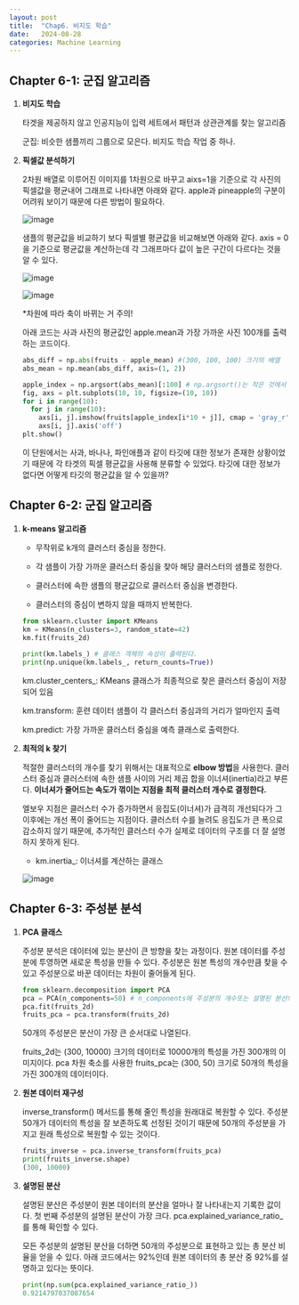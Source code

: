 ```yaml
---
layout: post
title:  "Chap6. 비지도 학습"
date:   2024-08-28
categories: Machine Learning
---
```


## Chapter 6-1: 군집 알고리즘

1. **비지도 학습**

   타겟을 제공하지 않고 인공지능이 입력 세트에서 패턴과 상관관계를 찾는 알고리즘

   군집: 비슷한 샘플끼리 그룹으로 모은다. 비지도 학습 작업 중 하나. 

2. **픽셀값 분석하기**

   2차원 배열로 이루어진 이미지를 1차원으로 바꾸고 aixs=1을 기준으로 각 사진의 픽셀값을 평균내어 그래프로 나타내면 아래와 같다. apple과 pineapple의 구분이 어려워 보이기 때문에 다른 방법이 필요하다.

   ![image](https://github.com/user-attachments/assets/8b9b3b04-dfcb-4463-9fef-7807469fd7bd)

   샘플의 평균값을 비교하기 보다 픽셀별 평균값을 비교해보면 아래와 같다. axis = 0을 기준으로 평균값을 계산하는데 각 그래프마다 값이 높은 구간이 다르다는 것을 알 수 있다.

   ![image](https://github.com/user-attachments/assets/351cd12e-00c2-455a-b50e-a813e917cfa4)

   ![image](https://github.com/user-attachments/assets/8c0fd99a-e1fa-49ab-b566-e64de90bc28f)

   *차원에 따라 축이 바뀌는 거 주의!

   아래 코드는 사과 사진의 평균값인 apple.mean과 가장 가까운 사진 100개를 출력하는 코드이다. 

    ```python
    abs_diff = np.abs(fruits - apple_mean) #(300, 100, 100) 크기의 배열
    abs_mean = np.mean(abs_diff, axis=(1, 2))
    
    apple_index = np.argsort(abs_mean)[:100] # np.argsort()는 작은 것에서 큰 순서대로 나열한 abs_mean배열의 인덱스를 반환한다. 
    fig, axs = plt.subplots(10, 10, figsize=(10, 10))
    for i in range(10):
      for j in range(10):
        axs[i, j].imshow(fruits[apple_index[i*10 + j]], cmap = 'gray_r')
        axs[i, j].axis('off')
    plt.show()
    ```

   이 단원에서는 사과, 바나나, 파인애플과 같이 타깃에 대한 정보가 존재한 상황이었기 때문에 각 타겟의 픽셀 평균값을 사용해 분류할 수 있었다. 타깃에 대한 정보가 없다면 어떻게 타깃의 평균값을 알 수 있을까?

## Chapter 6-2: 군집 알고리즘

1. **k-means 알고리즘**

   * 무작위로 k개의 클러스터 중심을 정한다.
  
   * 각 샘플이 가장 가까운 클러스터 중심을 찾아 해당 클러스터의 샘플로 정한다.
  
   * 클러스터에 속한 샘플의 평균값으로 클러스터 중심을 변경한다.
  
   * 클러스터의 중심이 변하지 않을 때까지 반복한다.

    ```python
   from sklearn.cluster import KMeans
   km = KMeans(n_clusters=3, random_state=42)
   km.fit(fruits_2d)
  
   print(km.labels_) # 클래스 객체의 속성이 출력된다.
   print(np.unique(km.labels_, return_counts=True))
   ```

    km.cluster_centers_: KMeans 클래스가 최종적으로 찾은 클러스터 중심이 저장되어 있음

    km.transform: 훈련 데이터 샘플이 각 클러스터 중심과의 거리가 얼마인지 출력

    km.predict: 가장 가까운 클러스터 중심을 예측 클래스로 출력한다.

2. **최적의 k 찾기**

   적절한 클러스터의 개수를 찾기 위해서는 대표적으로 **elbow 방법**을 사용한다. 클러스터 중심과 클러스터에 속한 샘플 사이의 거리 제곱 합을 이너셔(inertia)라고 부른다. **이너셔가 줄어드는 속도가 꺾이는 지점을 최적 클러스터 개수로 결정한다.**

   엘보우 지점은 클러스터 수가 증가하면서 응집도(이너셔)가 급격히 개선되다가 그 이후에는 개선 폭이 줄어드는 지점이다. 클러스터 수를 늘려도 응집도가 큰 폭으로 감소하지 않기 때문에, 추가적인 클러스터 수가 실제로 데이터의 구조를 더 잘 설명하지 못하게 된다.

   * km.inertia_: 이너셔를 계산하는 클래스

   ![image](https://github.com/user-attachments/assets/d4c28bb9-1777-4bf7-b111-4c9f24dd3e8c)


## Chapter 6-3: 주성분 분석

1. **PCA 클래스**

   주성분 분석은 데이터에 있는 분산이 큰 방향을 찾는 과정이다. 원본 데이터를 주성분에 투영하면 새로운 특성을 만들 수 있다. 주성분은 원본 특성의 개수만큼 찾을 수 있고 주성분으로 바꾼 데이터는 차원이 줄어들게 된다.

   ```python
   from sklearn.decomposition import PCA
   pca = PCA(n_components=50) # n_components에 주성분의 개수또는 설명된 분산의 비율을 지정한다.
   pca.fit(fruits_2d)
   fruits_pca = pca.transform(fruits_2d)
   ```

   50개의 주성분은 분산이 가장 큰 순서대로 나열된다.

   fruits_2d는 (300, 10000) 크기의 데이터로 10000개의 특성을 가진 300개의 이미지이다. pca 차원 축소를 사용한 fruits_pca는 (300, 50) 크기로 50개의 특성을 가진 300개의 데이터이다.
   
2. **원본 데이터 재구성**

   inverse_transform() 메서드를 통해 줄인 특성을 원래대로 복원할 수 있다. 주성분 50개가 데이터의 특성을 잘 보존하도록 선정된 것이기 때문에 50개의 주성분을 가지고 원래 특성으로 복원할 수 있는 것이다.

   ```python
   fruits_inverse = pca.inverse_transform(fruits_pca)
   print(fruits_inverse.shape)
   (300, 10000)
   ```

3. **설명된 분산**

   설명된 분산은 주성분이 원본 데이터의 분산을 얼마나 잘 나타내는지 기록한 값이다. 첫 번째 주성분의 설명된 분산이 가장 크다. pca.explained_variance_ratio_를 통해 확인할 수 있다.

   모든 주성분의 설명된 분산을 더하면 50개의 주성분으로 표현하고 있는 총 분산 비율을 얻을 수 있다. 아래 코드에서는 92%인데 원본 데이터의 총 분산 중 92%를 설명하고 있다는 뜻이다.

   ```python
   print(np.sum(pca.explained_variance_ratio_))
   0.9214797037087654
   ```


